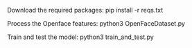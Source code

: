 Download the required packages: pip install -r reqs.txt

Process the Openface features: python3 OpenFaceDataset.py

Train and test the model: python3 train_and_test.py
